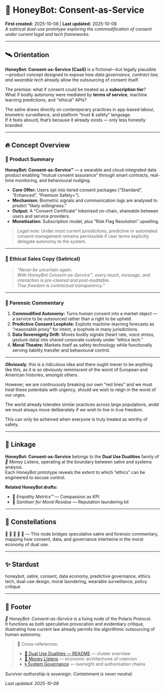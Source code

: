 # 🦤 HoneyBot: Consent-as-Service  
**First created:** 2025-10-08 | **Last updated:** 2025-10-08  
*A satirical dual-use prototype exploring the commodification of consent under current legal and tech frameworks.*

---

## 🛰️ Orientation  
**HoneyBot: Consent-as-Service (CaaS)** is a fictional—but legally plausible—product concept designed to expose how *data governance, contract law, and wearable tech* already allow the outsourcing of consent itself.  

The premise: what if consent could be treated as a **subscription tier**?  
What if bodily autonomy were mediated by **terms of service**, machine learning predictions, and "ethical" APIs?  

The satire draws directly on contemporary practices in app-based labour, biometric surveillance, and platform “trust & safety” language.  
If it feels absurd, that’s because it already exists — only less honestly branded.

---

## 🔥 Concept Overview  

### 🧠 Product Summary  
**HoneyBot: Consent-as-Service™** — a wearable and cloud-integrated data product enabling “mutual consent assurance” through smart contracts, real-time monitoring, and behavioural nudging.

- **Core Offer:** Users opt into tiered consent packages (“Standard”, “Enhanced”, “Premium Safety+”).  
- **Mechanism:** Biometric signals and communication logs are analysed to predict “likely willingness.”  
- **Output:** A “Consent Certificate” tokenised on-chain, shareable between users and service providers.  
- **Monetisation:** Subscription model, plus “Risk Flag Resolution” upselling.  

> *Legal note:* Under most current jurisdictions, predictive or automated consent management remains permissible if user terms explicitly delegate autonomy to the system.  

---

### 🪩 Ethical Sales Copy (Satirical)  
> *“Never be uncertain again.  
> With HoneyBot Consent-as-Service™, every touch, message, and interaction is pre-cleared and post-auditable.  
> True freedom is contractual transparency.”*

---

### 🧬 Forensic Commentary  
1. **Commodified Autonomy:** Turns human consent into a market object — a service to be outsourced rather than a right to be upheld.  
2. **Predictive Consent Loophole:** Exploits machine-learning forecasts as “reasonable proxy” for intent, a loophole in many jurisdictions.  
3. **Data Sovereignty Drift:** Moves bodily signals (heart rate, voice stress, gesture data) into shared corporate custody under “ethics tech.”  
4. **Moral Theatre:** Markets itself as safety technology while functionally serving liability transfer and behavioural control.  

---

_**Obviously**_, this is a ridiculous idea and there ought mever to be anything like this, as it is so obviously reminiscent of the worst of European and American histories, amongst others.  

However, we are continuously breaking our own "red lines" and we must treat these potentials with urgency, should we wish to reign in the worst of our urges.  

The world already tolerates similar practices across large populations, andd we must always move deliberately if we wish to live in true freedom.  

This can only be acheived when everyone is truly treated as worthy of safety.  

---

## 📡 Linkage  

**HoneyBot: Consent-as-Service** belongs to the **Dual Use Dualities** family of *💸 Money Listens*, operating at the boundary between satire and systems analysis.  
Each HoneyBot prototype reveals the extent to which “ethics” can be engineered to excuse control.

**Related HoneyBot drafts:**  
- 🪩 *Empathy Metrics™* — Compassion as KPI  
- 🧴 *Sanitiser for Moral Residue* — Reputation laundering kit  

---

## 🌌 Constellations  
🍯 🚀 💸 🧠 🔮 — This node bridges speculative satire and forensic commentary, mapping how consent, data, and governance intertwine in the moral economy of dual use.  

---

## ✨ Stardust  
honeybot, satire, consent, data economy, predictive governance, ethics tech, dual-use design, moral laundering, wearable surveillance, policy critique  

---

## 🏮 Footer  
*🍯 HoneyBot: Consent-as-Service* is a living node of the Polaris Protocol.  
It functions as both speculative provocation and evidentiary critique, illustrating how current law already permits the algorithmic outsourcing of human autonomy.

> 📡 Cross-references:  
> - [🚀 Dual Use Dualities — README](../🚀_Dual_Use_Dualities/README.md) — cluster overview  
> - [💸 Money Listens](../) — economic architectures of coercion  
> - [🌀 System Governance](../../🌀_System_Governance/) — oversight and authorisation chains  

*Survivor authorship is sovereign. Containment is never neutral.*  

_Last updated: 2025-10-08_
